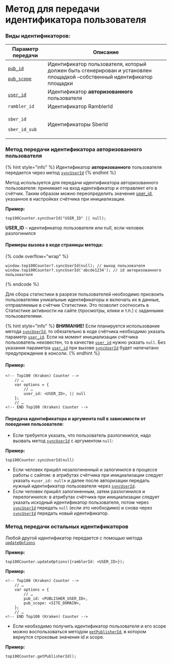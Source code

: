 # Метод для передачи идентификатора пользователя

### Виды идентификаторов:

| Параметр передачи                                                                                                                                              | Описание                                                                                                                |
| -------------------------------------------------------------------------------------------------------------------------------------------------------------- | ----------------------------------------------------------------------------------------------------------------------- |
| <p> <a href="../parametry-schyotchika-top-100.md"><code>pub_id</code></a> </p><p> <a href="../parametry-schyotchika-top-100.md"><code>pub_scope</code></a></p> | Идентификатор пользователя, который должен быть сгенерирован и установлен площадкой –собственный идентификатор площадки |
| [`user_id`](../parametry-schyotchika-top-100.md)                                                                                                               | Идентификатор **авторизованного** пользователя                                                                          |
| `rambler_id`                                                                                                                                                   | Идентификатор RamblerId                                                                                                 |
| <p><code>sber_id</code></p><p><code>sber_id_sub</code></p>                                                                                                     | Идентификаторы SberId                                                                                                   |

### Метод передачи идентификатора авторизованного пользователя

{% hint style="info" %}
Идентификатор **авторизованного** пользователя передается через метод [`syncUserId`](./)
{% endhint %}

Метод используется для передачи идентификатора авторизованного пользователя: принимает на вход идентификатор и отправляет его в счётчик. Таким образом можно переопределить значение [user\_id](../parametry-schyotchika-top-100.md), указанное в настройках счётчика при инициализации.

**Пример:**

```
top100Counter.syncUserId("USER_ID" || null);
```

**USER\_ID** – идентификатор пользователя или null, если человек разлогинился

#### Примеры вызова в коде страницы метода:

{% code overflow="wrap" %}
```
window.top100Counter?.syncUserId(null); // выход пользователя
window.top100Counter?.syncUserId('abcde1234'); // id авторизованного пользователя
```
{% endcode %}

Для сбора статистики в разрезе пользователей необходимо присвоить пользователям уникальные идентификаторы и включать их в данные, отправляемые в счётчик Статистики. Это позволит соотносить в Статистике активности на сайте (просмотры, клики и т.п.) с заданными пользователями.

{% hint style="info" %}
**ВНИМАНИЕ!** Если планируется использование метода [`syncUserId`](./), то обязательно в коде счётчика необходимо указать параметр [`user_id`](../parametry-schyotchika-top-100.md). Если на момент инициализации счётчика пользователь неизвестен, то в качестве [`user_id`](../parametry-schyotchika-top-100.md) нужно указать `null`. Без указания параметра [`user_id`](../parametry-schyotchika-top-100.md) при вызове [`syncUserId`](./) будет напечатано предупреждение в консоли.
{% endhint %}

#### Пример:

```
<!-- Top100 (Kraken) Counter -->
    // …
    var options = {
        // …
        user_id: <USER_ID>, || null
    };
    // …
<!-- END Top100 (Kraken) Counter -->
```

#### Передача идентификатора и аргумента null в зависимости от поведения пользователя:

* Если требуется указать, что пользователь разлогинился, надо вызвать метод [`syncUserId`](./) с аргументом `null`:

**Пример:**

```
top100Counter.syncUserId(null)
```

* Если человек пришёл незалогиненный и залогинился в процессе работы с сайтом: в атрибутах счётчика при инициализации следует указать «`user_id: null`» и далее после авторизации передать нужный идентификатор пользователя через [`syncUserId`](./).
* Если человек пришёл залогиненным, затем разлогинился и перелогинился: в атрибутах счётчика при инициализации следует указать исходный идентификатор пользователя, потом через [`syncUserId`](./) передать `null` (если это необходимо) и снова через [`syncUserId`](./) передать новый идентификатор.

### Метод передачи остальных идентификаторов

Любой другой идентификатор передается с помощью метода [`updateOptions`](./)

**Пример:**

```
top100Counter.updateOptions({ramblerId: <USER_ID>});
```

**Пример:**

```
<!-- Top100 (Kraken) Counter -->
    // …
    var options = {
        // …
        pub_id: <PUBLISHER_USER_ID>,
        pub_scope: <SITE_DOMAIN>,
    };
    // …
<!-- END Top100 (Kraken) Counter -->
```

* Если необходимо получить идентификатор пользователя и его scope можно воспользоваться методом [`getPublisherId`](./), в котором вернутся строковые значения id и scope.

**Пример:**

```
top100Counter.getPublisherId();
```
